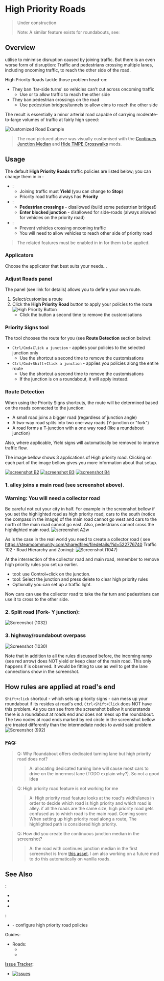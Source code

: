 # High Priority Roads

> Under construction
>
> Note: A similar feature exists for roundabouts, see: [](Roundabout-Policies.md)

## Overview

[](Priority-Routes.md) utilise [](Priority-Signs.md) to minimise disruption caused by joining traffic. But there is an
even worse form of disruption: Traffic and pedestrians crossing multiple lanes, including oncoming traffic, to reach the
other side of the road.

High Priority Roads tackle those problem head-on:

* They ban 'far-side turns' so vehicles can't cut across oncoming traffic
    * Use [](Collector-Roads.md) or [](Traffic-Lights.md) to allow traffic to reach the other side
* They ban pedestrian crossings on the road
    * Use pedestrian bridges/tunnels to allow cims to reach the other side

The result is essentially a minor arterial road capable of carrying moderate-to-large volumes of traffic at fairly high
speed:

![Customized Road Example](picHighPriorityRoads_example.png)

> The road pictured above was visually customised with
> the [Continues Junction Median](https://steamcommunity.com/sharedfiles/filedetails/?id=2104976832)
> and [Hide TMPE Crosswalks](https://steamcommunity.com/sharedfiles/filedetails/?id=1934023593) mods.

## Usage

The default **High Priority Roads** traffic policies are listed below; you can change them in [](Policies.md)
in [](Settings.md):

* [](Priority-Signs.md):
    * Joining traffic must **Yield** (you can change to **Stop**)
    * Priority road traffic always has **Priority**
* [](Junction-Restrictions.md):
    * **Pedestrian crossings** - disallowed (build some pedestrian bridges!)
    * **Enter blocked junction** - disallowed for side-roads (always allowed for vehicles on the priority road)
* [](Lane-Arrows.md):
    * Prevent vehicles crossing oncoming traffic
    * You will need [](Collector-Roads.md) to allow vehicles to reach other side of priority road

> The related features must be enabled in [](Maintenance.md) in [](Settings.md) for them to be applied.

### Applicators

Choose the applicator that best suits your needs...

### Adjust Roads panel

The [](Adjust-Roads.md) panel (see link for details) allows you to define your own route.

1. Select/customise a route
2. Click the **High Priority Road** button to apply your policies to the route  
   ![High Priority Button](btnStreetDoubleLine.png)
    * Click the button a second time to remove the customisations

### Priority Signs tool

The [](Priority-Signs.md) tool chooses the route for you (see **Route Detection** section below):

* `Ctrl/Cmd`+`Click a junction` - applies your policies to the selected junction only
    * Use the shortcut a second time to remove the customisations
* `Ctrl/Cmd`+`Shift`+`Click a junction` - applies you policies along the entire route
    * Use the shortcut a second time to remove the customisations
    * If the junction is on a roundabout, it will apply [](Roundabout-Policies.md) instead.

### Route Detection

When using the Priority Signs shortcuts, the route will be determined based on the roads connected to the junction:

* A small road joins a bigger road (regardless of junction angle)
* A two-way road splits into two one-way roads (Y-junction or "fork")
* A road forms a T-junction with a one way road (like a roundabout junction)

Also, where applicable, Yield signs will automatically be removed to improve traffic flow.

The image bellow shows 3 applications of High priority road. Clicking on each part of the image bellow gives you more
information about that setup.

[![screenshot B2](picHighPriorityRoads_example2.png)](High-Priority-Roads.md#2-split-road-fork-y-junction)
[![screenshot B3](picHighPriorityRoads_example3.png)](High-Priority-Roads.md#1-alley-joins-a-main-road-see-screenshot-above)
[![screenshot B4](picHighPriorityRoads_example4.png)](High-Priority-Roads.md#3-highway-roundabout-overpass)

### 1. alley joins a main road (see screenshot above).

### Warning: You will need a collector road

Be careful not cut your city in half. For example in the screenshot bellow if you set the highlighted road as high
priority road, cars to the south (notice the compass in the image) of the main road cannot go west and cars to the north
of the main road cannot go east. Also, pedestrians cannot cross the highlighted main road.
![screenshot A2w](picHighPriorityRoads_collectorRoad.png)

As is the case in the real world you need to create a collector road (
see https://steamcommunity.com/sharedfiles/filedetails/?id=522776740 Traffic 102 - Road Hierarchy and Zoning):
![Screenshot (1047)](picHighPriorityRoads_collectorRoad2.png)

At the intersection of the collector road and main road, remember to remove high priority rules you set up earlier.

- [](Lane-Arrows.md) tool: use Control+click on the junction.
- [](Junction-Restrictions.md) tool: Select the junction and press delete to clear high priority rules
- Optionally you can set up a traffic light.

Now cars can use the collector road to take the far turn and pedestrians can use it to cross to the other side.

### 2. Split road (Fork- Y junction):

![Screenshot (1032)](picHighPriorityRoads_yFork.png)

### 3. highway/roundabout overpass

![Screenshot (1030)](picHighPriorityRoads_overpass.png)

Note that in addition to all the rules discussed before, the incoming ramp (see red arrow) does NOT yield or keep clear
of the main road. This only happens if [](Lane-Arithmetic.md) is observed. It would be fitting to
use [](Lane-Connectors.md) [](Stay-in-Lane.md) as well to get the lane connections show in the screenshot.

## How rules are applied at road's end

`Shift+click` shortcut - which sets up priority signs - can mess up your roundabout if its resides at road's end.
`Ctrl+Shift+Click` does NOT have this problem. As you can see from the screenshot bellow it understands there is a
roundabout at roads end and does not mess up the roundabout. The two nodes at road ends marked by red circle in the
screenshot bellow are treated differently than the intermediate nodes to avoid said problem.
![Screenshot (992)](picHighPriorityRoads_end.png)

### FAQ:

> Q: Why Roundabout offers dedicated turning lane but high priority road does not?
>
>> A: allocating dedicated turning lane will cause most cars to drive on the innermost lane (TODO explain why?). So not
>> a good idea

> Q: High priority road feature is not working for me
>
>> A: High priority road feature looks at the road's width/lanes in order to decide which road is high priority and
>> which road is alley. if all the roads are the same size, high priority road gets confused as to which road is the main
>> road. Coming soon: When setting up high priority road along a route, The highlighted path is considered high priority.

> Q: How did you create the continuous junction median in the screenshot?
> 
>> A: the road with continues junction median in the first screenshot is
>> from [this asset](https://steamcommunity.com/sharedfiles/filedetails/?id=1319965985&searchtext=continues+junction+median).
>> I am also working on a future mod to do this automatically on vanilla roads.

## See Also

[](Toolbar.md):

* [](Junction-Restrictions.md)
* [](Lane-Arrows.md)
* [](Priority-Signs.md)

[](Settings.md):

* [](Policies.md) - configure high priority road policies

Guides:

* Roads:
    * [](Priority-Routes.md)
    * [](Roundabouts.md)

[Issue Tracker](https://github.com/krzychu124/Cities-Skylines-Traffic-Manager-President-Edition/issues):

* <a href="https://github.com/CitiesSkylinesMods/TMPE/labels/MASS EDIT"><img alt="Issues" src="https://img.shields.io/github/issues/CitiesSkylinesMods/TMPE/MASS EDIT?label=MASS EDIT%26logo=github" /></a>

